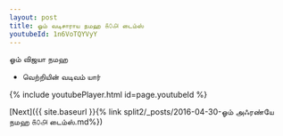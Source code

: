 ```yaml
---
layout: post
title: ஓம் வடிசாராய நமஹ ௧௦௮ டைம்ஸ்
youtubeId: 1n6VoTQYVyY
---
```

 
 
 ஓம் விஜயா நமஹ  
 
 -  வெற்றியின் வடிவம் யார் 
 
  
 
  
 
 
 
 
 
 


{% include youtubePlayer.html id=page.youtubeId %}
 
[Next]({{ site.baseurl }}{% link  split2/_posts/2016-04-30-ஓம் அஃரண்யே நமஹ ௧௦௮ டைம்ஸ்.md%})
 
